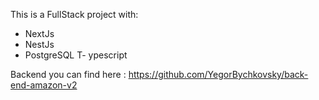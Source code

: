 This is a FullStack project with: 

- NextJs
- NestJs
- PostgreSQL
T- ypescript

Backend you can find here : https://github.com/YegorBychkovsky/back-end-amazon-v2

